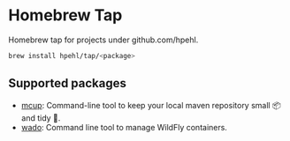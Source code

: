 # Homebrew Tap

Homebrew tap for projects under github.com/hpehl.

```sh
brew install hpehl/tap/<package>
```

## Supported packages

- [mcup](https://github.com/hpehl/mcup): Command-line tool to keep your local maven repository small 📦 and tidy 🧹.
- [wado](https://github.com/hpehl/wado): Command line tool to manage WildFly containers.
